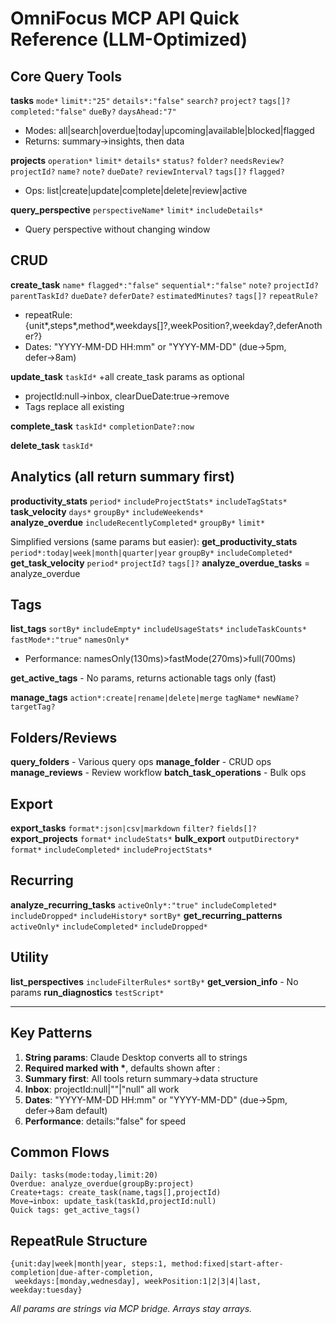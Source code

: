 # OmniFocus MCP API Quick Reference (LLM-Optimized)

## Core Query Tools

**tasks** `mode*` `limit*:"25"` `details*:"false"` `search?` `project?` `tags[]?` `completed:"false"` `dueBy?` `daysAhead:"7"`
- Modes: all|search|overdue|today|upcoming|available|blocked|flagged
- Returns: summary→insights, then data

**projects** `operation*` `limit*` `details*` `status?` `folder?` `needsReview?` `projectId?` `name?` `note?` `dueDate?` `reviewInterval?` `tags[]?` `flagged?`
- Ops: list|create|update|complete|delete|review|active

**query_perspective** `perspectiveName*` `limit*` `includeDetails*`
- Query perspective without changing window

## CRUD

**create_task** `name*` `flagged*:"false"` `sequential*:"false"` `note?` `projectId?` `parentTaskId?` `dueDate?` `deferDate?` `estimatedMinutes?` `tags[]?` `repeatRule?`
- repeatRule: {unit*,steps*,method*,weekdays[]?,weekPosition?,weekday?,deferAnother?}
- Dates: "YYYY-MM-DD HH:mm" or "YYYY-MM-DD" (due→5pm, defer→8am)

**update_task** `taskId*` +all create_task params as optional
- projectId:null→inbox, clearDueDate:true→remove
- Tags replace all existing

**complete_task** `taskId*` `completionDate?:now`

**delete_task** `taskId*`

## Analytics (all return summary first)

**productivity_stats** `period*` `includeProjectStats*` `includeTagStats*`
**task_velocity** `days*` `groupBy*` `includeWeekends*`  
**analyze_overdue** `includeRecentlyCompleted*` `groupBy*` `limit*`

Simplified versions (same params but easier):
**get_productivity_stats** `period*:today|week|month|quarter|year` `groupBy*` `includeCompleted*`
**get_task_velocity** `period*` `projectId?` `tags[]?`
**analyze_overdue_tasks** = analyze_overdue

## Tags

**list_tags** `sortBy*` `includeEmpty*` `includeUsageStats*` `includeTaskCounts*` `fastMode*:"true"` `namesOnly*`
- Performance: namesOnly(130ms)>fastMode(270ms)>full(700ms)

**get_active_tags** - No params, returns actionable tags only (fast)

**manage_tags** `action*:create|rename|delete|merge` `tagName*` `newName?` `targetTag?`

## Folders/Reviews

**query_folders** - Various query ops
**manage_folder** - CRUD ops  
**manage_reviews** - Review workflow
**batch_task_operations** - Bulk ops

## Export

**export_tasks** `format*:json|csv|markdown` `filter?` `fields[]?`
**export_projects** `format*` `includeStats*`
**bulk_export** `outputDirectory*` `format*` `includeCompleted*` `includeProjectStats*`

## Recurring

**analyze_recurring_tasks** `activeOnly*:"true"` `includeCompleted*` `includeDropped*` `includeHistory*` `sortBy*`
**get_recurring_patterns** `activeOnly*` `includeCompleted*` `includeDropped*`

## Utility

**list_perspectives** `includeFilterRules*` `sortBy*`
**get_version_info** - No params
**run_diagnostics** `testScript*`

---

## Key Patterns

1. **String params**: Claude Desktop converts all to strings
2. **Required marked with \***, defaults shown after :
3. **Summary first**: All tools return summary→data structure  
4. **Inbox**: projectId:null|""|"null" all work
5. **Dates**: "YYYY-MM-DD HH:mm" or "YYYY-MM-DD" (due→5pm, defer→8am default)
6. **Performance**: details:"false" for speed

## Common Flows

```
Daily: tasks(mode:today,limit:20)
Overdue: analyze_overdue(groupBy:project)
Create+tags: create_task(name,tags[],projectId)
Move→inbox: update_task(taskId,projectId:null)
Quick tags: get_active_tags()
```

## RepeatRule Structure
```
{unit:day|week|month|year, steps:1, method:fixed|start-after-completion|due-after-completion,
 weekdays:[monday,wednesday], weekPosition:1|2|3|4|last, weekday:tuesday}
```

*All params are strings via MCP bridge. Arrays stay arrays.*